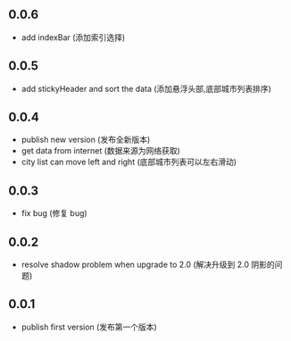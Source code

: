## 0.0.6

- add indexBar (添加索引选择)

## 0.0.5

- add stickyHeader and sort the data (添加悬浮头部,底部城市列表排序)

## 0.0.4

- publish new version (发布全新版本)
- get data from internet (数据来源为网络获取)
- city list can move left and right (底部城市列表可以左右滑动)

## 0.0.3

- fix bug (修复 bug)

## 0.0.2

- resolve shadow problem when upgrade to 2.0 (解决升级到 2.0 阴影的问题)

## 0.0.1

- publish first version (发布第一个版本)

